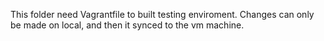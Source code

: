 This folder need Vagrantfile to built testing enviroment.
Changes can only be made on local, and then it synced to the vm machine.
